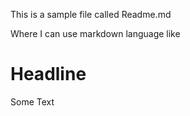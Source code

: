 This is a sample file called Readme.md

Where I can use markdown language like

# Headline

Some Text
